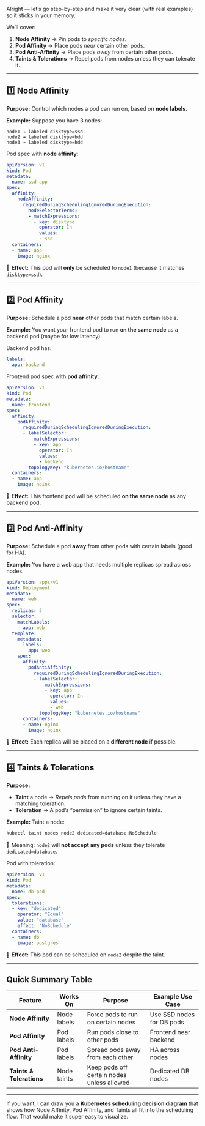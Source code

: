 Alright — let’s go step-by-step and make it very clear (with real examples) so it sticks in your memory.

We’ll cover:

1. **Node Affinity** → Pin pods to *specific nodes*.
2. **Pod Affinity** → Place pods *near* certain other pods.
3. **Pod Anti-Affinity** → Place pods *away* from certain other pods.
4. **Taints & Tolerations** → Repel pods from nodes unless they can tolerate it.

---

## **1️⃣ Node Affinity**

**Purpose:** Control which nodes a pod can run on, based on **node labels**.

**Example:**
Suppose you have 3 nodes:

```
node1 → labeled disktype=ssd
node2 → labeled disktype=hdd
node3 → labeled disktype=hdd
```

Pod spec with **node affinity**:

```yaml
apiVersion: v1
kind: Pod
metadata:
  name: ssd-app
spec:
  affinity:
    nodeAffinity:
      requiredDuringSchedulingIgnoredDuringExecution:
        nodeSelectorTerms:
        - matchExpressions:
          - key: disktype
            operator: In
            values:
            - ssd
  containers:
  - name: app
    image: nginx
```

📌 **Effect:**
This pod will **only** be scheduled to `node1` (because it matches `disktype=ssd`).

---

## **2️⃣ Pod Affinity**

**Purpose:** Schedule a pod **near** other pods that match certain labels.

**Example:**
You want your frontend pod to run **on the same node** as a backend pod (maybe for low latency).

Backend pod has:

```yaml
labels:
  app: backend
```

Frontend pod spec with **pod affinity**:

```yaml
apiVersion: v1
kind: Pod
metadata:
  name: frontend
spec:
  affinity:
    podAffinity:
      requiredDuringSchedulingIgnoredDuringExecution:
      - labelSelector:
          matchExpressions:
          - key: app
            operator: In
            values:
            - backend
        topologyKey: "kubernetes.io/hostname"
  containers:
  - name: app
    image: nginx
```

📌 **Effect:**
This frontend pod will be scheduled **on the same node** as any backend pod.

---

## **3️⃣ Pod Anti-Affinity**

**Purpose:** Schedule a pod **away** from other pods with certain labels (good for HA).

**Example:**
You have a web app that needs multiple replicas spread across nodes.

```yaml
apiVersion: apps/v1
kind: Deployment
metadata:
  name: web
spec:
  replicas: 3
  selector:
    matchLabels:
      app: web
  template:
    metadata:
      labels:
        app: web
    spec:
      affinity:
        podAntiAffinity:
          requiredDuringSchedulingIgnoredDuringExecution:
          - labelSelector:
              matchExpressions:
              - key: app
                operator: In
                values:
                - web
            topologyKey: "kubernetes.io/hostname"
      containers:
      - name: nginx
        image: nginx
```

📌 **Effect:**
Each replica will be placed on a **different node** if possible.

---

## **4️⃣ Taints & Tolerations**

**Purpose:**

* **Taint** a node → *Repels pods* from running on it unless they have a matching toleration.
* **Toleration** → A pod’s “permission” to ignore certain taints.

**Example:**
Taint a node:

```bash
kubectl taint nodes node2 dedicated=database:NoSchedule
```

📌 Meaning:
`node2` will **not accept any pods** unless they tolerate `dedicated=database`.

Pod with toleration:

```yaml
apiVersion: v1
kind: Pod
metadata:
  name: db-pod
spec:
  tolerations:
  - key: "dedicated"
    operator: "Equal"
    value: "database"
    effect: "NoSchedule"
  containers:
  - name: db
    image: postgres
```

📌 **Effect:**
This pod can be scheduled on `node2` despite the taint.

---

## **Quick Summary Table**

| Feature                  | Works On    | Purpose                                    | Example Use Case          |
| ------------------------ | ----------- | ------------------------------------------ | ------------------------- |
| **Node Affinity**        | Node labels | Force pods to run on certain nodes         | Use SSD nodes for DB pods |
| **Pod Affinity**         | Pod labels  | Run pods close to other pods               | Frontend near backend     |
| **Pod Anti-Affinity**    | Pod labels  | Spread pods away from each other           | HA across nodes           |
| **Taints & Tolerations** | Node taints | Keep pods off certain nodes unless allowed | Dedicated DB nodes        |

---

If you want, I can draw you a **Kubernetes scheduling decision diagram** that shows how Node Affinity, Pod Affinity, and Taints all fit into the scheduling flow. That would make it super easy to visualize.
